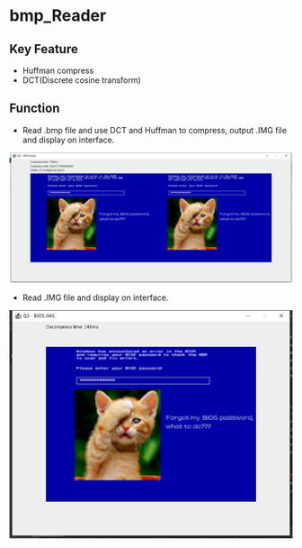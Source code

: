 # bmp_Reader

## Key Feature
* Huffman compress
* DCT(Discrete cosine transform)

## Function
* Read .bmp file and use DCT and Huffman to compress, output .IMG file and display on interface.

![plot](./screenShots/BIOS1.png)
* Read .IMG file and display on interface.

![plot](./screenShots/BIOS2.png)

